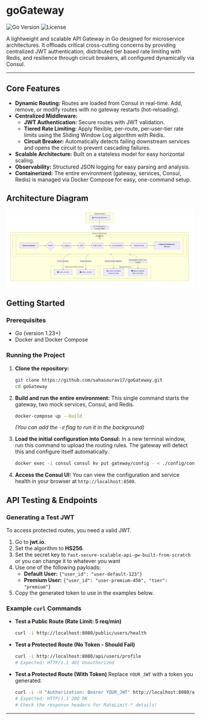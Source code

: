 # goGateway

![Go Version](https://img.shields.io/badge/go-1.23-blue.svg)
![License](https://img.shields.io/badge/license-MIT-green.svg)

A lightweight and scalable API Gateway in Go designed for microservice architectures. It offloads critical cross-cutting concerns by providing centralized JWT authentication, distributed tier based rate limiting with Redis, and resilience through circuit breakers, all configured dynamically via Consul.

---

## Core Features

- **Dynamic Routing:** Routes are loaded from Consul in real-time. Add, remove, or modify routes with no gateway restarts (hot-reloading).
- **Centralized Middleware:**
  - **JWT Authentication:** Secure routes with JWT validation.
  - **Tiered Rate Limiting:** Apply flexible, per-route, per-user-tier rate limits using the Sliding Window Log algorithm with Redis.
  - **Circuit Breaker:** Automatically detects failing downstream services and opens the circuit to prevent cascading failures.
- **Scalable Architecture:** Built on a stateless model for easy horizontal scaling.
- **Observability:** Structured JSON logging for easy parsing and analysis.
- **Containerized:** The entire environment (gateway, services, Consul, Redis) is managed via Docker Compose for easy, one-command setup.

## Architecture Diagram
![goGateway Architecture](./images/goGateway-architecture.png)

## Getting Started

### Prerequisites

- Go (version 1.23+)
- Docker and Docker Compose

### Running the Project

1.  **Clone the repository:**

    ```bash
    git clone https://github.com/sahasourav17/goGateway.git
    cd goGateway
    ```

2.  **Build and run the entire environment:**
    This single command starts the gateway, two mock services, Consul, and Redis.

    ```bash
    docker-compose up --build
    ```

    _(You can add the `-d` flag to run it in the background)_

3.  **Load the initial configuration into Consul:**
    In a new terminal window, run this command to upload the routing rules. The gateway will detect this and configure itself automatically.
    ```bash
    docker exec -i consul consul kv put gateway/config - < ./config/config.json
    ```

4.  **Access the Consul UI:** You can view the configuration and service health in your browser at `http://localhost:8500`.

## API Testing & Endpoints

### Generating a Test JWT

To access protected routes, you need a valid JWT.

1.  Go to **jwt.io**.
2.  Set the algorithm to **HS256**.
3.  Set the secret key to `fast-secure-scalable-api-gw-built-from-scratch` or you can change it to whatever you want
4.  Use one of the following payloads:
    - **Default User:** `{"user_id": "user-default-123"}`
    - **Premium User:** `{"user_id": "user-premium-456", "tier": "premium"}`
5.  Copy the generated token to use in the examples below.

### Example `curl` Commands

- **Test a Public Route (Rate Limit: 5 req/min)**

  ```bash
  curl -i http://localhost:8080/public/users/health
  ```

- **Test a Protected Route (No Token - Should Fail)**

  ```bash
  curl -i http://localhost:8080/api/users/profile
  # Expected: HTTP/1.1 401 Unauthorized
  ```

- **Test a Protected Route (With Token)**
  Replace `YOUR_JWT` with a token you generated.
  ```bash
  curl -i -H "Authorization: Bearer YOUR_JWT" http://localhost:8080/api/users/profile
  # Expected: HTTP/1.1 200 OK
  # Check the response headers for RateLimit-* details!
  ```

---
